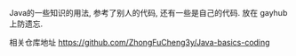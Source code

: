 Java的一些知识的用法, 参考了别人的代码, 还有一些是自己的代码. 放在 gayhub 上防遗忘.

相关仓库地址 https://github.com/ZhongFuCheng3y/Java-basics-coding

